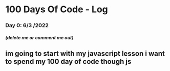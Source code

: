 # 100 Days Of Code - Log

### Day 0: 6/3 /2022
##### (delete me or comment me out)
## im going to start with my javascript lesson i want to spend my 100 day of code though js

